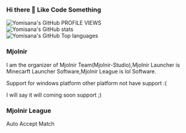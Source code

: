### Hi there 👋 Like Code Something
![Yomisana's GitHub PROFILE VIEWS](https://komarev.com/ghpvc/?username=Yomisana&color=grey&style=for-the-badge&label=PROFILE+VIEWS)  
![Yomisana's GitHub stats](https://github-readme-stats.vercel.app/api?username=Yomisana&show_icons=true&theme=react)  
![Yomisana's GitHub Top languages](https://github-readme-stats.vercel.app/api/top-langs/?username=Yomisana&layout=compact&theme=react)  

### Mjolnir

I am the organizer of Mjolnir Team(Mjolnir-Studio),Mjolnir Launcher is Minecarft Launcher Software,Mjolnir League is lol Software.

Support for windows platform other platform not have support :(

I will say it will coming soon support ;)

### Mjolnir League
Auto Accept Match
